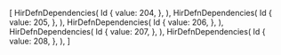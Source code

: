 [
    HirDefnDependencies(
        Id {
            value: 204,
        },
    ),
    HirDefnDependencies(
        Id {
            value: 205,
        },
    ),
    HirDefnDependencies(
        Id {
            value: 206,
        },
    ),
    HirDefnDependencies(
        Id {
            value: 207,
        },
    ),
    HirDefnDependencies(
        Id {
            value: 208,
        },
    ),
]